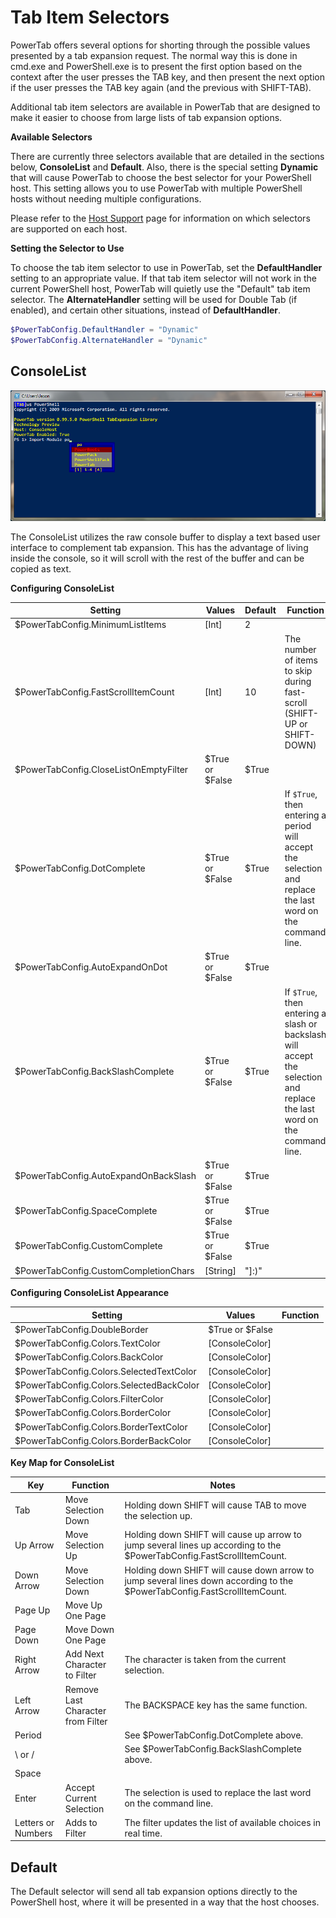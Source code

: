 # Tab Item Selectors

PowerTab offers several options for shorting through the possible values presented by a tab expansion request. The normal way this is done in cmd.exe and PowerShell.exe is to present the first option based on the context after the user presses the TAB key, and then present the next option if the user presses the TAB key again (and the previous with SHIFT-TAB).

Additional tab item selectors are available in PowerTab that are designed to make it easier to choose from large lists of tab expansion options.

**Available Selectors**

There are currently three selectors available that are detailed in the sections below, **ConsoleList** and **Default**. Also, there is the special setting **Dynamic** that will cause PowerTab to choose the best selector for your PowerShell host. This setting allows you to use PowerTab with multiple PowerShell hosts without needing multiple configurations.

Please refer to the [Host Support](Usage/HostSupport.md) page for information on which selectors are supported on each host.

**Setting the Selector to Use**

To choose the tab item selector to use in PowerTab, set the **DefaultHandler** setting to an appropriate value. If that tab item selector will not work in the current PowerShell host, PowerTab will quietly use the "Default" tab item selector. The **AlternateHandler** setting will be used for Double Tab (if enabled), and certain other situations, instead of **DefaultHandler**.

```PowerShell
$PowerTabConfig.DefaultHandler = "Dynamic"
$PowerTabConfig.AlternateHandler = "Dynamic"
```

## ConsoleList

![ConsoleList](PowerTabConsoleList.png)

The ConsoleList utilizes the raw console buffer to display a text based user interface to complement tab expansion. This has the advantage of living inside the console, so it will scroll with the rest of the buffer and can be copied as text.

**Configuring ConsoleList**

Setting | Values | Default | Function
------- | ------ | ------- | --------
$PowerTabConfig.MinimumListItems | [Int] | 2 | 
$PowerTabConfig.FastScrollItemCount | [Int] | 10 | The number of items to skip during fast-scroll (SHIFT-UP or SHIFT-DOWN)
$PowerTabConfig.CloseListOnEmptyFilter | $True or $False | $True | 
$PowerTabConfig.DotComplete | $True or $False | $True | If `$True`, then entering a period will accept the selection and replace the last word on the command line.
$PowerTabConfig.AutoExpandOnDot | $True or $False | $True | 
$PowerTabConfig.BackSlashComplete | $True or $False | $True | If `$True`, then entering a slash or backslash will accept the selection and replace the last word on the command line.
$PowerTabConfig.AutoExpandOnBackSlash | $True or $False | $True | 
$PowerTabConfig.SpaceComplete | $True or $False | $True | 
$PowerTabConfig.CustomComplete | $True or $False | $True | 
$PowerTabConfig.CustomCompletionChars | [String] | "]:)" | 


**Configuring ConsoleList Appearance**

Setting | Values | Function
------- | ------ | --------
$PowerTabConfig.DoubleBorder | $True or $False | 
$PowerTabConfig.Colors.TextColor | [ConsoleColor] | 
$PowerTabConfig.Colors.BackColor | [ConsoleColor] | 
$PowerTabConfig.Colors.SelectedTextColor | [ConsoleColor] | 
$PowerTabConfig.Colors.SelectedBackColor | [ConsoleColor] | 
$PowerTabConfig.Colors.FilterColor | [ConsoleColor] | 
$PowerTabConfig.Colors.BorderColor | [ConsoleColor] | 
$PowerTabConfig.Colors.BorderTextColor | [ConsoleColor] | 
$PowerTabConfig.Colors.BorderBackColor | [ConsoleColor] | 


**Key Map for ConsoleList**

Key | Function | Notes
--- | -------- | -----
Tab | Move Selection Down | Holding down SHIFT will cause TAB to move the selection up.
Up Arrow | Move Selection Up | Holding down SHIFT will cause up arrow to jump several lines up according to the $PowerTabConfig.FastScrollItemCount.
Down Arrow | Move Selection Down | Holding down SHIFT will cause down arrow to jump several lines down according to the $PowerTabConfig.FastScrollItemCount.
Page Up | Move Up One Page | 
Page Down | Move Down One Page | 
Right Arrow | Add Next Character to Filter | The character is taken from the current selection.
Left Arrow | Remove Last Character from Filter | The BACKSPACE key has the same function.
Period |  | See $PowerTabConfig.DotComplete above.
\ or / |  | See $PowerTabConfig.BackSlashComplete above.
Space |  | 
Enter | Accept Current Selection | The selection is used to replace the last word on the command line.
Letters or Numbers | Adds to Filter | The filter updates the list of available choices in real time.

## Default

The Default selector will send all tab expansion options directly to the PowerShell host, where it will be presented in a way that the host chooses.